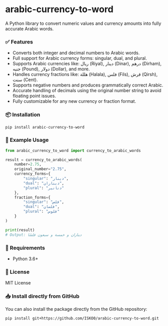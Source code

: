 # arabic-currency-to-word

A Python library to convert numeric values and currency amounts into fully accurate Arabic words.

### ✅ Features

- Converts both integer and decimal numbers to Arabic words.
- Full support for Arabic currency forms: singular, dual, and plural.
- Supports Arabic currencies like: ريال (Riyal), دينار (Dinar), درهم (Dirham), جنيه (Pound), دولار (Dollar), and more.
- Handles currency fractions like: هللة (Halala), فلس (Fils), قرش (Qirsh), سنت (Cent).
- Supports negative numbers and produces grammatically correct Arabic.
- Accurate handling of decimals using the original number string to avoid floating point issues.
- Fully customizable for any new currency or fraction format.

### 📦 Installation

```bash
pip install arabic-currency-to-word
```

### 🚀 Example Usage

```python
from arabic_currency_to_word import currency_to_arabic_words

result = currency_to_arabic_words(
    number=2.75,
    original_number="2.75",
    currency_forms={
        "singular": "دينار",
        "dual": "ديناران",
        "plural": "دنانير"
    },
    fraction_forms={
        "singular": "فلس",
        "dual": "فلسان",
        "plural": "فلوس"
    }
)

print(result)
# Output: ديناران و خمسة و سبعون فلسًا
```

### 🐍 Requirements

- Python 3.6+

### 📄 License

MIT License


### 📥 Install directly from GitHub

You can also install the package directly from the GitHub repository:

```bash
pip install git+https://github.com/ISKO0/arabic-currency-to-word.git
```
